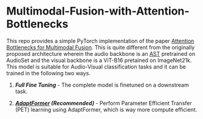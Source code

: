 # Multimodal-Fusion-with-Attention-Bottlenecks

This repo provides a simple PyTorch implementation of the paper [Attention Bottlenecks for Multimodal Fusion](https://proceedings.neurips.cc/paper/2021/hash/76ba9f564ebbc35b1014ac498fafadd0-Abstract.html). This is quite different from the originally proposed architecture wherein the audio backbone is an [AST](https://arxiv.org/abs/2104.01778) pretrained on AudioSet and the visual backbone is a ViT-B16 pretained on ImageNet21k. This model is suitable for Audio-Visual classification tasks and it can be trained in the following two ways.

1. ***Full Fine Tuning*** - The complete model is finetuned on a downstream task.

2. ***[AdaptFormer](https://arxiv.org/abs/2205.13535) (Recommended)*** - Perform Parameter Efficient Transfer (PET) learning using AdaptFormer, which is way more compute efficient.
